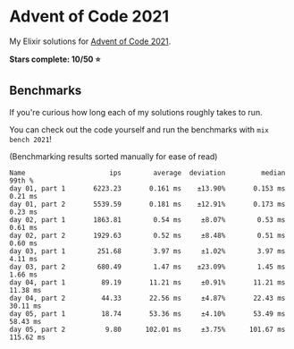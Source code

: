 # Advent of Code 2021

My Elixir solutions for [Advent of Code 2021](https://adventofcode.com/2021).

**Stars complete: 10/50 :star:**

## Benchmarks

If you're curious how long each of my solutions roughly takes to run.

You can check out the code yourself and run the benchmarks with `mix bench 2021`!

(Benchmarking results sorted manually for ease of read)

```
Name                     ips        average  deviation         median         99th %
day 01, part 1       6223.23       0.161 ms    ±13.90%       0.153 ms        0.21 ms
day 01, part 2       5539.59       0.181 ms    ±12.91%       0.173 ms        0.23 ms
day 02, part 1       1863.81        0.54 ms     ±8.07%        0.53 ms        0.61 ms
day 02, part 2       1929.63        0.52 ms     ±8.48%        0.51 ms        0.60 ms
day 03, part 1        251.68        3.97 ms     ±1.02%        3.97 ms        4.11 ms
day 03, part 2        680.49        1.47 ms    ±23.09%        1.45 ms        1.66 ms
day 04, part 1         89.19       11.21 ms     ±0.91%       11.21 ms       11.38 ms
day 04, part 2         44.33       22.56 ms     ±4.87%       22.43 ms       30.11 ms
day 05, part 1         18.74       53.36 ms     ±4.10%       53.49 ms       58.43 ms
day 05, part 2          9.80      102.01 ms     ±3.75%      101.67 ms      115.62 ms
```
